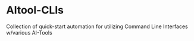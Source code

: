 # AItool-CLIs
Collection of quick-start automation for utilizing  Command Line Interfaces w/various AI-Tools
